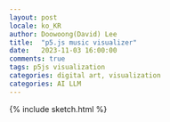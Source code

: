 ```yaml
---
layout: post
locale: ko_KR
author: Doowoong(David) Lee
title:  "p5.js music visualizer"
date:   2023-11-03 16:00:00
comments: true
tags: p5js visualization
categories: digital art, visualization
categories: AI LLM
---
```


{% include sketch.html %}


